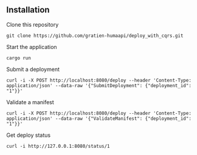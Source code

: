 ## Installation

Clone this repository

    git clone https://github.com/gratien-humaapi/deploy_with_cqrs.git

Start the application

    cargo run

Submit a deployment

    curl -i -X POST http://localhost:8080/deploy --header 'Content-Type: application/json' --data-raw '{"SubmitDeployment": {"deployment_id": "1"}}'


Validate a manifest

    curl -i -X POST http://localhost:8080/deploy --header 'Content-Type: application/json' --data-raw '{"ValidateManifest": {"deployment_id": "1"}}'


Get deploy status

    curl -i http://127.0.0.1:8080/status/1


